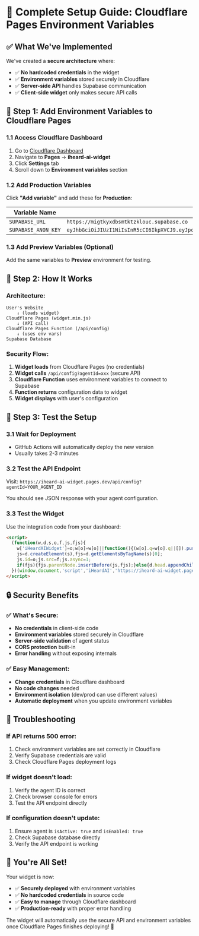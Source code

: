 # 🚀 Complete Setup Guide: Cloudflare Pages Environment Variables

## ✅ **What We've Implemented**

We've created a **secure architecture** where:
- ✅ **No hardcoded credentials** in the widget
- ✅ **Environment variables** stored securely in Cloudflare
- ✅ **Server-side API** handles Supabase communication
- ✅ **Client-side widget** only makes secure API calls

## 🔧 **Step 1: Add Environment Variables to Cloudflare Pages**

### **1.1 Access Cloudflare Dashboard**
1. Go to [Cloudflare Dashboard](https://dash.cloudflare.com)
2. Navigate to **Pages** → **iheard-ai-widget**
3. Click **Settings** tab
4. Scroll down to **Environment variables** section

### **1.2 Add Production Variables**
Click **"Add variable"** and add these for **Production**:

| Variable Name | Value |
|---------------|-------|
| `SUPABASE_URL` | `https://migtkyxdbsmtktzklouc.supabase.co` |
| `SUPABASE_ANON_KEY` | `eyJhbGciOiJIUzI1NiIsInR5cCI6IkpXVCJ9.eyJpc3MiOiJzdXBhYmFzZSIsInJlZiI6Im1pZ3RreXhkYnNtdGt0emtsb3VjIiwicm9sZSI6ImFub24iLCJpYXQiOjE3NTMwNjkzNzMsImV4cCI6MjA2ODY0NTM3M30.Aj3Cgqsj7zBhHwdyOnDOhVPsj23ZgF4fy83zl4rjHus` |

### **1.3 Add Preview Variables (Optional)**
Add the same variables to **Preview** environment for testing.

## 🔄 **Step 2: How It Works**

### **Architecture:**
```
User's Website
    ↓ (loads widget)
Cloudflare Pages (widget.min.js)
    ↓ (API call)
Cloudflare Pages Function (/api/config)
    ↓ (uses env vars)
Supabase Database
```

### **Security Flow:**
1. **Widget loads** from Cloudflare Pages (no credentials)
2. **Widget calls** `/api/config?agentId=xxx` (secure API)
3. **Cloudflare Function** uses environment variables to connect to Supabase
4. **Function returns** configuration data to widget
5. **Widget displays** with user's configuration

## 🧪 **Step 3: Test the Setup**

### **3.1 Wait for Deployment**
- GitHub Actions will automatically deploy the new version
- Usually takes 2-3 minutes

### **3.2 Test the API Endpoint**
Visit: `https://iheard-ai-widget.pages.dev/api/config?agentId=YOUR_AGENT_ID`

You should see JSON response with your agent configuration.

### **3.3 Test the Widget**
Use the integration code from your dashboard:
```html
<script>
  (function(w,d,s,o,f,js,fjs){
    w['iHeardAIWidget']=o;w[o]=w[o]||function(){(w[o].q=w[o].q||[]).push(arguments)};
    js=d.createElement(s),fjs=d.getElementsByTagName(s)[0];
    js.id=o;js.src=f;js.async=1;
    if(fjs){fjs.parentNode.insertBefore(js,fjs);}else{d.head.appendChild(js);}
  })(window,document,'script','iHeardAI','https://iheard-ai-widget.pages.dev/widget.min.js?agentId=YOUR_AGENT_ID');
</script>
```

## 🔒 **Security Benefits**

### **✅ What's Secure:**
- **No credentials** in client-side code
- **Environment variables** stored securely in Cloudflare
- **Server-side validation** of agent status
- **CORS protection** built-in
- **Error handling** without exposing internals

### **✅ Easy Management:**
- **Change credentials** in Cloudflare dashboard
- **No code changes** needed
- **Environment isolation** (dev/prod can use different values)
- **Automatic deployment** when you update environment variables

## 🚨 **Troubleshooting**

### **If API returns 500 error:**
1. Check environment variables are set correctly in Cloudflare
2. Verify Supabase credentials are valid
3. Check Cloudflare Pages deployment logs

### **If widget doesn't load:**
1. Verify the agent ID is correct
2. Check browser console for errors
3. Test the API endpoint directly

### **If configuration doesn't update:**
1. Ensure agent is `isActive: true` and `isEnabled: true`
2. Check Supabase database directly
3. Verify the API endpoint is working

## 🎉 **You're All Set!**

Your widget is now:
- ✅ **Securely deployed** with environment variables
- ✅ **No hardcoded credentials** in source code
- ✅ **Easy to manage** through Cloudflare dashboard
- ✅ **Production-ready** with proper error handling

The widget will automatically use the secure API and environment variables once Cloudflare Pages finishes deploying! 🚀 